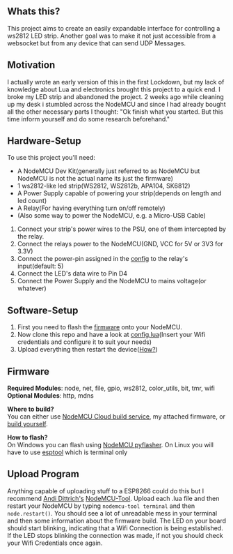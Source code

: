 ## Whats this?
This project aims to create an easily expandable interface for controlling a ws2812 LED strip. Another goal was to make it not just accessible from a websocket
but from any device that can send UDP Messages.

## Motivation
I actually wrote an early version of this in the first Lockdown, but my lack of knowledge about Lua and electronics brought this project to a quick end.
I broke my LED strip and abandoned the project. 2 weeks ago while cleaning up my desk i stumbled across the NodeMCU and since I had already bought all the other necessary parts I thought: "Ok finish what you started. But this time inform yourself and do some research beforehand."

## Hardware-Setup
To use this project you'll need:
* A NodeMCU Dev Kit(generally just referred to as NodeMCU but NodeMCU is not the actual name its just the firmware)
* 1 ws2812-like led strip(WS2812, WS2812b, APA104, SK6812)
* A Power Supply capable of powering your strip(depends on length and led count)
* A Relay(For having everything turn on/off remotely)
* (Also some way to power the NodeMCU, e.g. a Micro-USB Cable)

1. Connect your strip's power wires to the PSU, one of them intercepted by the relay.
2. Connect the relays power to the NodeMCU(GND, VCC for 5V or 3V3 for 3.3V)
3. Connect the power-pin assigned in the [config](config.lua) to the relay's input(default: 5)
4. Connect the LED's data wire to Pin D4
5. Connect the Power Supply and the NodeMCU to mains voltage(or whatever) 

## Software-Setup

1. First you need to flash the [firmware](#firmware) onto your NodeMCU.
2. Now clone this repo and have a look at [config.lua](config.lua)(Insert your Wifi credentials and configure it to suit your needs)
3. Upload everything then restart the device([How?](#upload-program))

## Firmware
**Required Modules**: node, net, file, gpio, ws2812, color_utils, bit, tmr, wifi   
**Optional Modules**: http, mdns

**Where to build?**   
You can either use [NodeMCU Cloud build service](https://nodemcu-build.com/), my attached firmware, or [build yourself](https://nodemcu.readthedocs.io/en/release/build/#docker-image). 

**How to flash?**   
On Windows you can flash using [NodeMCU pyflasher](https://github.com/marcelstoer/nodemcu-pyflasher/releases).
On Linux you will have to use [esptool](https://github.com/espressif/esptool) which is terminal only

## Upload Program
Anything capable of uploading stuff to a ESP8266 could do this but I recommend [Andi Dittrich's](https://github.com/AndiDittrich) [NodeMCU-Tool](https://github.com/AndiDittrich/NodeMCU-Tool). Upload each .lua file and then restart your NodeMCU by typing ```nodemcu-tool terminal``` and then ```node.restart()```. You should see a lot of unreadable mess in your terminal and then some information about the firmware build. The LED on your board should start blinking, indicating that a Wifi Connection is being established. If the LED stops blinking the connection was made, if not you should check your Wifi Credentials once again.